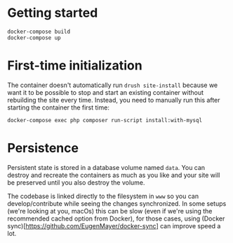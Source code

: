 # Getting started

```
docker-compose build 
docker-compose up
```

# First-time initialization

The container doesn't automatically run `drush site-install` because we want it to be possible to stop and start an existing container without rebuilding the site every time. Instead, you need to manually run this after starting the container the first time:

`docker-compose exec php composer run-script install:with-mysql`

# Persistence

Persistent state is stored in a database volume named `data`. You can destroy and recreate the containers as much as you like and your site will be preserved until you also destroy the volume.

The codebase is linked directly to the filesystem in `www` so you can develop/contribute while seeing the changes synchronized. In some setups (we're looking at you, macOs) this can be slow (even if we're using the recommended cached option from Docker), for those cases, using (Docker sync)[https://github.com/EugenMayer/docker-sync] can improve speed a lot.
